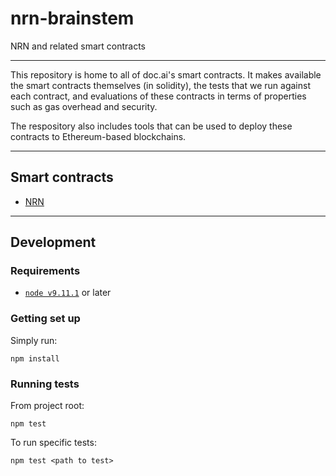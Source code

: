 # nrn-brainstem

NRN and related smart contracts

- - -

This repository is home to all of doc.ai's smart contracts. It makes available the smart contracts themselves (in solidity),
the tests that we run against each contract, and evaluations of these contracts in terms of properties such as gas overhead
and security.

The respository also includes tools that can be used to deploy these contracts to Ethereum-based blockchains.

- - -

## Smart contracts

+ [NRN](NRN.md)

- - -

## Development

### Requirements

+ [`node v9.11.1`](https://nodejs.org/en/blog/release/v9.11.1/) or later


### Getting set up

Simply run:
```
npm install
```


### Running tests

From project root:

```
npm test
```

To run specific tests:

```
npm test <path to test>
```